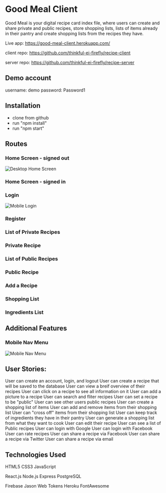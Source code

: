 # Good Meal Client
Good Meal is your digital recipe card index file, where users can create and share private and public recipes, store shopping lists, lists of items already in their pantry and create shopping lists from the recipes they have.

Live app: https://good-meal-client.herokuapp.com/

client repo: https://github.com/thinkful-ei-firefly/recipe-client

server repo: https://github.com/thinkful-ei-firefly/recipe-server

## Demo account
username: demo
password: Password1

## Installation
* clone from github
* run "npm install"
* run "npm start"

## Routes

### Home Screen - signed out
![Desktop Home Screen](https://i.imgur.com/UTsQob5.png)

### Home Screen - signed in

### Login
![Mobile Login](https://i.imgur.com/FpIdFnu.png)

### Register

### List of Private Recipes

### Private Recipe

### List of Public Recipes

### Public Recipe

### Add a Recipe

### Shopping List

### Ingredients List


## Additional Features

### Mobile Nav Menu
![Mobile Nav Menu](https://i.imgur.com/Pdmghcd.png)



## User Stories:

User can create an account, login, and logout
User can create a recipe that will be saved to the database
User can view a breif overview of their recipes
User can click on a recipe to see all information on it
User can add a picture to a recipe
User can search and fliter recipes
User can set a recipe to be "public"
User can see other users public recipes
User can create a shopping list of items
User can add and remove items from their shopping list
User can "cross off" items from their shopping list
User can keep track of ingredients they have in their pantry
User can generate a shopping list from what they want to cook
User can edit their recipe
User can see a list of Public recipes
User can login with Google
User can login with Facebook
User can rate recipes
User can share a recipe via Facebook
User can share a recipe via Twitter
User can share a recipe via email

## Technologies Used

HTML5
CSS3
JavaScript

React.js
Node.js
Express
PostgreSQL

Firebase
Jason Web Tokens
Heroku
FontAwesome